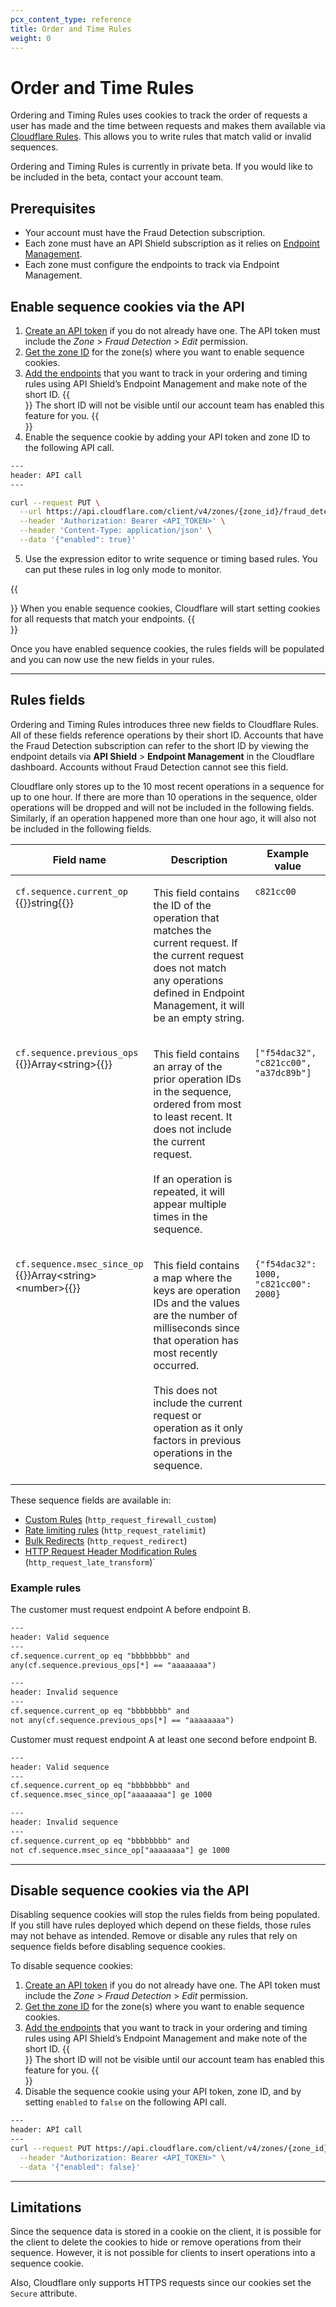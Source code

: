 ```yaml
---
pcx_content_type: reference
title: Order and Time Rules
weight: 0
---
```


# Order and Time Rules

Ordering and Timing Rules uses cookies to track the order of requests a user has made and the time between requests and makes them available via [Cloudflare Rules](/rules/). This allows you to write rules that match valid or invalid sequences.

Ordering and Timing Rules is currently in private beta. If you would like to be included in the beta, contact your account team.

## Prerequisites

- Your account must have the Fraud Detection subscription.
- Each zone must have an API Shield subscription as it relies on [Endpoint Management](/api-shield/management-and-monitoring/).
- Each zone must configure the endpoints to track via Endpoint Management.

## Enable sequence cookies via the API

1. [Create an API token](/fundamentals/api/get-started/create-token/) if you do not already have one. The API token must include the _Zone_ > _Fraud Detection_ > _Edit_ permission.
2. [Get the zone ID](/fundamentals/setup/find-account-and-zone-ids/) for the zone(s) where you want to enable sequence cookies.
3. [Add the endpoints](/api-shield/management-and-monitoring/) that you want to track in your ordering and timing rules using API Shield’s Endpoint Management and make note of the short ID.
{{<Aside type="note">}}
The short ID will not be visible until our account team has enabled this feature for you. 
{{</Aside>}}
4. Enable the sequence cookie by adding your API token and zone ID to the following API call.

```bash
---
header: API call
---

curl --request PUT \
  --url https://api.cloudflare.com/client/v4/zones/{zone_id}/fraud_detection/sequence_cookies \
  --header 'Authorization: Bearer <API_TOKEN>' \
  --header 'Content-Type: application/json' \
  --data '{"enabled": true}'
```

5. Use the expression editor to write sequence or timing based rules. You can put these rules in log only mode to monitor.

{{<Aside type="note">}}
When you enable sequence cookies, Cloudflare will start setting cookies for all requests that match your endpoints. 
{{</Aside>}}

Once you have enabled sequence cookies, the rules fields will be populated and you can now use the new fields in your rules.

---

## Rules fields

Ordering and Timing Rules introduces three new fields to Cloudflare Rules. All of these fields reference operations by their short ID. Accounts that have the Fraud Detection subscription can refer to the short ID by viewing the endpoint details via **API Shield** > **Endpoint Management** in the Cloudflare dashboard. Accounts without Fraud Detection cannot see this field.

Cloudflare only stores up to the 10 most recent operations in a sequence for up to one hour. If there are more than 10 operations in the sequence, older operations will be dropped and will not be included in the following fields. Similarly, if an operation happened more than one hour ago, it will also not be included in the following fields.

<table>
  <thead>
   <tr>
      <th style="width: 35%;">Field name</th>
      <th>Description</th>
      <th>Example value</th>
   </tr>
  </thead>
  <tbody style='vertical-align:top'>
    <tr>
        <td><p><code>cf.sequence.current_op</code><br />{{<type>}}string{{</type>}}</p>
        </td>
        <td>
          <p>This field contains the ID of the operation that matches the current request. If the current request does not match any operations defined in Endpoint Management, it will be an empty string.
          </p>
        </td>
        <td><p><code>c821cc00</code>
        </p>
        </td>
    </tr>
    <tr>
        <td><p><code>cf.sequence.previous_ops</code><br />{{<type>}}Array&lt;string>{{</type>}}</p>
        </td>
        <td>
          <p>This field contains an array of the prior operation IDs in the sequence, ordered from most to least recent. It does not include the current request. <br /><br /> If an operation is repeated, it will appear multiple times in the sequence. 
          </p>
        </td>
        <td><p><code>["f54dac32", "c821cc00", "a37dc89b"]</code>
        </p>
        </td>
    </tr>
    <tr>
        <td><p><code>cf.sequence.msec_since_op</code><br />{{<type>}}Array&lt;string>&lt;number>{{</type>}}</p>
        </td>
        <td>
          <p>This field contains a map where the keys are operation IDs and the values are the number of milliseconds since that operation has most recently occurred. <br /><br /> This does not include the current request or operation as it only factors in previous operations in the sequence. 
          </p>
        </td>
        <td><p><code>{"f54dac32": 1000, "c821cc00": 2000}</code>
        </p>
        </td>
    </tr>
    </tbody>
</table>

These sequence fields are available in:

- [Custom Rules](/waf/custom-rules/) (`http_request_firewall_custom`)
- [Rate limiting rules](/waf/rate-limiting-rules/) (`http_request_ratelimit`)
- [Bulk Redirects](/workers/examples/bulk-redirects/) (`http_request_redirect`)
- [HTTP Request Header Modification Rules](/rules/transform/response-header-modification/) (`http_request_late_transform`)`

### Example rules

The customer must request endpoint A before endpoint B.

```txt
---
header: Valid sequence
---
cf.sequence.current_op eq "bbbbbbbb" and
any(cf.sequence.previous_ops[*] == "aaaaaaaa")
```

```txt
---
header: Invalid sequence
---
cf.sequence.current_op eq "bbbbbbbb" and
not any(cf.sequence.previous_ops[*] == "aaaaaaaa")
```

Customer must request endpoint A at least one second before endpoint B.

```txt
---
header: Valid sequence
---
cf.sequence.current_op eq "bbbbbbbb" and
cf.sequence.msec_since_op["aaaaaaaa"] ge 1000
```

```txt
---
header: Invalid sequence
---
cf.sequence.current_op eq "bbbbbbbb" and
not cf.sequence.msec_since_op["aaaaaaaa"] ge 1000
```

---

## Disable sequence cookies via the API

Disabling sequence cookies will stop the rules fields from being populated. If you still have rules deployed which depend on these fields, those rules may not behave as intended. Remove or disable any rules that rely on sequence fields before disabling sequence cookies.

To disable sequence cookies:

1. [Create an API token](/fundamentals/api/get-started/create-token/) if you do not already have one. The API token must include the _Zone_ > _Fraud Detection_ > _Edit_ permission.
2. [Get the zone ID](/fundamentals/setup/find-account-and-zone-ids/) for the zone(s) where you want to enable sequence cookies.
3. [Add the endpoints](/api-shield/management-and-monitoring/) that you want to track in your ordering and timing rules using API Shield’s Endpoint Management and make note of the short ID.
{{<Aside type="note">}}
The short ID will not be visible until our account team has enabled this feature for you. 
{{</Aside>}}
4. Disable the sequence cookie using your API token, zone ID, and by setting `enabled` to `false` on the following API call.

```bash
---
header: API call
---
curl --request PUT https://api.cloudflare.com/client/v4/zones/{zone_id}/fraud_detection/sequence_cookies \
  --header "Authorization: Bearer <API_TOKEN>" \
  --data '{"enabled": false}'

```

---

## Limitations

Since the sequence data is stored in a cookie on the client, it is possible for the client to delete the cookies to hide or remove operations from their sequence. However, it is not possible for clients to insert operations into a sequence cookie. 

Also, Cloudflare only supports HTTPS requests since our cookies set the `Secure` attribute.